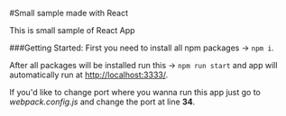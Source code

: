 #Small sample made with React

This is small sample of React App

###Getting Started:
First you need to install all npm packages -> `npm i`. 

After all packages will be installed run this -> `npm run start` 
and app will automatically run at [http://localhost:3333/](http://localhost:3333/).

If you'd like to change port where you wanna run this app 
just go to *webpack.config.js* and change the port at line **34**.
